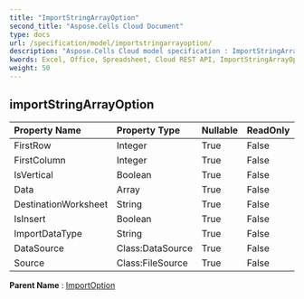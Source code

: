 ```yaml
---
title: "ImportStringArrayOption"
second_title: "Aspose.Cells Cloud Document"
type: docs
url: /specification/model/importstringarrayoption/
description: "Aspose.Cells Cloud model specification : ImportStringArrayOption. Effortlessly handle Excel and other spreadsheet documents with features like opening, generating, editing, splitting, merging, comparing, and converting."
kwords: Excel, Office, Spreadsheet, Cloud REST API, ImportStringArrayOption
weight: 50
---
```


## **importStringArrayOption**

 

| Property Name | Property Type | Nullable |  ReadOnly | DefaultValue | Description | 
| :- | :- | :- |:- |  :- | :- |
| FirstRow | Integer | True |  False |  |  |  
| FirstColumn | Integer | True |  False |  |  |  
| IsVertical | Boolean | True |  False |  |  |  
| Data | Array<String> | True |  False |  |  |  
| DestinationWorksheet | String | True |  False |  |  |  
| IsInsert | Boolean | True |  False |  |  |  
| ImportDataType | String | True |  False |  |  |  
| DataSource | Class:DataSource | True |  False |  |  |  
| Source | Class:FileSource | True |  False |  |  |  

**Parent Name** : [ImportOption](/specification/model/importoption)

